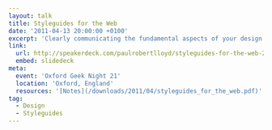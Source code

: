 ```yaml
---
layout: talk
title: Styleguides for the Web
date: '2011-04-13 20:00:00 +0100'
excerpt: 'Clearly communicating the fundamental aspects of your design at the different stages of a project can help you better communicate with clients, developers and your peers, ensuring your vision doesn''t get lost in the transformation from static comp to dynamic ever changing website.'
link:
  url: http://speakerdeck.com/paulrobertlloyd/styleguides-for-the-web-2011
  embed: slidedeck
meta:
  event: 'Oxford Geek Night 21'
  location: 'Oxford, England'
  resources: '[Notes](/downloads/2011/04/styleguides_for_the_web.pdf)'
tag:
  - Design
  - Styleguides
---
```

